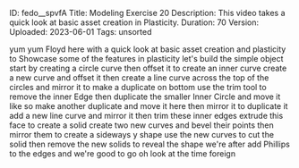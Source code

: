 ID: fedo__spvfA
Title: Modeling Exercise 20
Description: This video takes a quick look at basic asset creation in Plasticity.
Duration: 70
Version: 
Uploaded: 2023-06-01
Tags: unsorted

yum yum
Floyd here with a quick look at basic
asset creation and plasticity to
Showcase some of the features in
plasticity let's build the simple object
start by creating a circle curve then
offset it to create an inner curve
create a new curve and offset it then
create a line curve across the top of
the circles and mirror it to make a
duplicate on bottom use the trim tool to
remove the inner Edge
then duplicate the smaller Inner Circle
and move it like so
make another duplicate and move it here
then mirror it to duplicate it
add a new line curve and mirror it then
trim these inner edges
extrude this face to create a solid
create two new curves and bevel their
points
then mirror them to create a sideways y
shape use the new curves to cut the
solid then remove the new solids to
reveal the shape we're after
add Phillips to the edges and we're good
to go
oh look at the time
foreign
